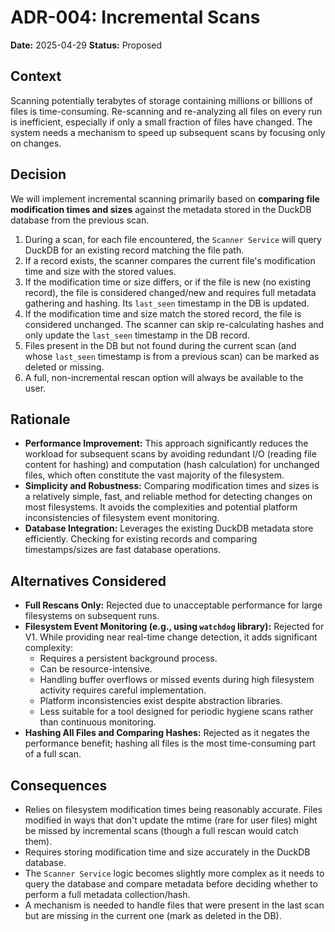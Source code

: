 # ADR-004: Incremental Scans

**Date:** 2025-04-29
**Status:** Proposed

## Context

Scanning potentially terabytes of storage containing millions or billions of files is time-consuming. Re-scanning and re-analyzing all files on every run is inefficient, especially if only a small fraction of files have changed. The system needs a mechanism to speed up subsequent scans by focusing only on changes.

## Decision

We will implement incremental scanning primarily based on **comparing file modification times and sizes** against the metadata stored in the DuckDB database from the previous scan.
1.  During a scan, for each file encountered, the `Scanner Service` will query DuckDB for an existing record matching the file path.
2.  If a record exists, the scanner compares the current file's modification time and size with the stored values.
3.  If the modification time or size differs, or if the file is new (no existing record), the file is considered changed/new and requires full metadata gathering and hashing. Its `last_seen` timestamp in the DB is updated.
4.  If the modification time and size match the stored record, the file is considered unchanged. The scanner can skip re-calculating hashes and only update the `last_seen` timestamp in the DB record.
5.  Files present in the DB but not found during the current scan (and whose `last_seen` timestamp is from a previous scan) can be marked as deleted or missing.
6.  A full, non-incremental rescan option will always be available to the user.

## Rationale

*   **Performance Improvement:** This approach significantly reduces the workload for subsequent scans by avoiding redundant I/O (reading file content for hashing) and computation (hash calculation) for unchanged files, which often constitute the vast majority of the filesystem.
*   **Simplicity and Robustness:** Comparing modification times and sizes is a relatively simple, fast, and reliable method for detecting changes on most filesystems. It avoids the complexities and potential platform inconsistencies of filesystem event monitoring.
*   **Database Integration:** Leverages the existing DuckDB metadata store efficiently. Checking for existing records and comparing timestamps/sizes are fast database operations.

## Alternatives Considered

*   **Full Rescans Only:** Rejected due to unacceptable performance for large filesystems on subsequent runs.
*   **Filesystem Event Monitoring (e.g., using `watchdog` library):** Rejected for V1. While providing near real-time change detection, it adds significant complexity:
    *   Requires a persistent background process.
    *   Can be resource-intensive.
    *   Handling buffer overflows or missed events during high filesystem activity requires careful implementation.
    *   Platform inconsistencies exist despite abstraction libraries.
    *   Less suitable for a tool designed for periodic hygiene scans rather than continuous monitoring.
*   **Hashing All Files and Comparing Hashes:** Rejected as it negates the performance benefit; hashing all files is the most time-consuming part of a full scan.

## Consequences

*   Relies on filesystem modification times being reasonably accurate. Files modified in ways that don't update the mtime (rare for user files) might be missed by incremental scans (though a full rescan would catch them).
*   Requires storing modification time and size accurately in the DuckDB database.
*   The `Scanner Service` logic becomes slightly more complex as it needs to query the database and compare metadata before deciding whether to perform a full metadata collection/hash.
*   A mechanism is needed to handle files that were present in the last scan but are missing in the current one (mark as deleted in the DB).